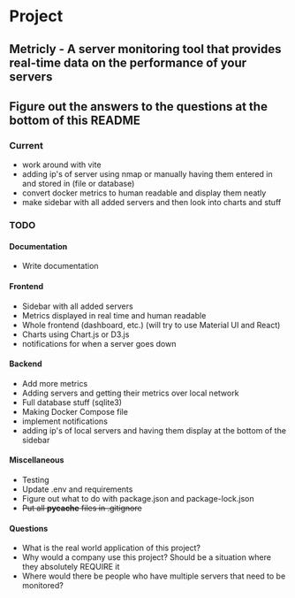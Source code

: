 # Project

## Metricly - A server monitoring tool that provides real-time data on the performance of your servers

## Figure out the answers to the questions at the bottom of this README

### Current

- work around with vite
- adding ip's of server using nmap or manually having them entered in and stored in (file or database)
- convert docker metrics to human readable and display them neatly
- make sidebar with all added servers and then look into charts and stuff

### TODO

#### Documentation

- Write documentation

#### Frontend

- Sidebar with all added servers
- Metrics displayed in real time and human readable
- Whole frontend (dashboard, etc.) (will try to use Material UI and React)
- Charts using Chart.js or D3.js
- notifications for when a server goes down

#### Backend

- Add more metrics
- Adding servers and getting their metrics over local network
- Full database stuff (sqlite3)
- Making Docker Compose file
- implement notifications
- adding ip's of local servers and having them display at the bottom of the sidebar

#### Miscellaneous

- Testing
- Update .env and requirements
- Figure out what to do with package.json and package-lock.json
- ~~Put all __pycache__ files in .gitignore~~

#### Questions

- What is the real world application of this project?
- Why would a company use this project? Should be a situation where they absolutely REQUIRE it
- Where would there be people who have multiple servers that need to be monitored?
